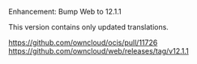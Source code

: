 Enhancement: Bump Web to 12.1.1

This version contains only updated translations.

https://github.com/owncloud/ocis/pull/11726
https://github.com/owncloud/web/releases/tag/v12.1.1
